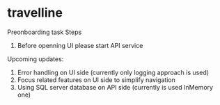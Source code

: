 # travelline
Preonboarding task
Steps
1. Before openning UI please start API service

Upcoming updates:
1. Error handling on UI side (currently only logging approach is used)
2. Focus related features on UI side to simplify navigation
3. Using SQL server database on API side (currently is used InMemory one)
